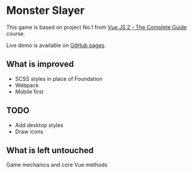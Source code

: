 # Monster Slayer
This game is based on project No.1 from [Vue JS 2 - The Complete Guide](https://www.udemy.com/vuejs-2-the-complete-guide/) course.

Live demo is available on [GitHub pages](https://glevanov.github.io/vue-monster-slayer/).

## What is improved
* SCSS styles in place of Foundation  
* Webpack
* Mobile first

## TODO
* Add desktop styles
* Draw icons

## What is left untouched
Game mechanics and core Vue methods
